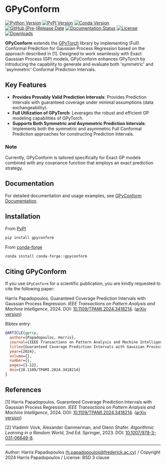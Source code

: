 # GPyConform

[![Python Version](https://img.shields.io/badge/Python-3.8+-orange.svg?logo=python&logoColor=white)](https://www.python.org/downloads/)
[![PyPI Version](https://img.shields.io/pypi/v/gpyconform.svg)](https://pypi.org/project/gpyconform)
[![Conda Version](https://img.shields.io/conda/vn/conda-forge/gpyconform.svg)](https://anaconda.org/conda-forge/gpyconform)
[![GitHub (Pre-)Release Date](https://img.shields.io/github/release-date-pre/harrisp/gpyconform)](https://github.com/harrisp/gpyconform/blob/master/CHANGELOG.md)
[![Documentation Status](https://readthedocs.org/projects/gpyconform/badge/?version=latest)](https://gpyconform.readthedocs.io/en/latest/?badge=latest)
[![License](https://img.shields.io/badge/license-BSD--3--Clause-blue.svg)](https://github.com/harrisp/gpyconform/blob/master/LICENSE.txt)
[![Downloads](https://static.pepy.tech/badge/gpyconform)](https://pepy.tech/project/gpyconform)


**GPyConform** extends the [GPyTorch](https://gpytorch.ai) library by implementing (Full) Conformal Prediction for Gaussian Process Regression based on the approach described in [1]. Designed to work seamlessly with Exact Gaussian Process (GP) models, GPyConform enhances GPyTorch by introducing the capability to generate and evaluate both 'symmetric' and 'asymmetric' Conformal Prediction Intervals.

## Key Features
- **Provides Provably Valid Prediction Intervals**: Provides Prediction Intervals with guaranteed coverage under minimal assumptions (data exchangeability).
- **Full Utilization of GPyTorch**: Leverages the robust and efficient GP modeling capabilities of GPyTorch.
- **Supports Both Symmetric and Asymmetric Prediction Intervals**: Implements both the symmetric and asymmetric Full Conformal Prediction approaches for constructing Prediction Intervals.

### Note
Currently, GPyConform is tailored specifically for Exact GP models combined with any covariance function that employs an exact prediction strategy.

## Documentation

For detailed documentation and usage examples, see [GPyConform Documentation](https://gpyconform.readthedocs.io).

## Installation

From [PyPI](https://pypi.org/project/gpyconform/)

```bash
pip install gpyconform
```

From [conda-forge](https://anaconda.org/conda-forge/gpyconform)

```bash
conda install conda-forge::gpyconform
```

## Citing GPyConform

If you use `GPyConform` for a scientific publication, you are kindly requested to cite the following paper:

Harris Papadopoulos. Guaranteed Coverage Prediction Intervals with Gaussian Process Regression. *IEEE Transactions on Pattern Analysis and Machine Intelligence*, 2024. DOI: [10.1109/TPAMI.2024.3418214](https://doi.org/10.1109/TPAMI.2024.3418214).
([arXiv version](https://arxiv.org/abs/2310.15641))

Bibtex entry:

```bibtex
@ARTICLE{gprcp,
  author={Papadopoulos, Harris},
  journal={IEEE Transactions on Pattern Analysis and Machine Intelligence}, 
  title={Guaranteed Coverage Prediction Intervals with Gaussian Process Regression}, 
  year={2024},
  volume={},
  number={},
  pages={1-12},
  doi={10.1109/TPAMI.2024.3418214}
}
```

## References

<a id="1">[1]</a> Harris Papadopoulos. Guaranteed Coverage Prediction Intervals with Gaussian Process Regression. *IEEE Transactions on Pattern Analysis and Machine Intelligence*, 2024. DOI: [10.1109/TPAMI.2024.3418214](https://doi.org/10.1109/TPAMI.2024.3418214). 
([arXiv version](https://arxiv.org/abs/2310.15641))

<a id="2">[2]</a> Vladimir Vovk, Alexander Gammerman, and Glenn Shafer. *Algorithmic Learning in a Random World*, 2nd Ed. Springer, 2023. DOI: [10.1007/978-3-031-06649-8](https://doi.org/10.1007/978-3-031-06649-8).


- - -

Author: Harris Papadopoulos (h.papadopoulos@frederick.ac.cy) / 
Copyright 2024 Harris Papadopoulos / 
License: BSD 3 clause
